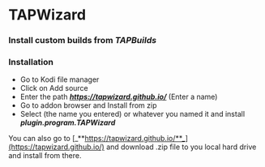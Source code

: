 # TAPWizard  
### Install custom builds from _TAPBuilds_  
### Installation  
*  Go to Kodi file manager  
*  Click on Add source  
*  Enter the path **_https://tapwizard.github.io/_** (Enter a name)  
*  Go to addon browser and Install from zip  
*  Select (the name you entered) or whatever you named it and install **_plugin.program.TAPWizard_**


You can also go to [_**https://tapwizard.github.io/**_](https://tapwizard.github.io/) and download .zip file to you local hard drive and install from there.

